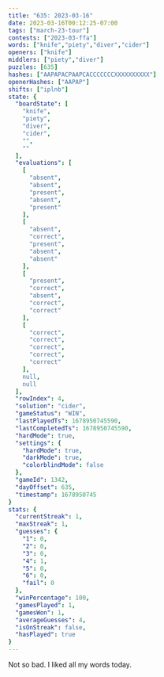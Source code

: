 ```yaml
---
title: "635: 2023-03-16"
date: 2023-03-16T00:12:25-07:00
tags: ["march-23-tour"]
contests: ["2023-03-ffa"]
words: ["knife","piety","diver","cider"]
openers: ["knife"]
middlers: ["piety","diver"]
puzzles: [635]
hashes: ["AAPAPACPAAPCACCCCCCCXXXXXXXXXX"]
openerHashes: ["AAPAP"]
shifts: ["iplnb"]
state: {
  "boardState": [
    "knife",
    "piety",
    "diver",
    "cider",
    "",
    ""
  ],
  "evaluations": [
    [
      "absent",
      "absent",
      "present",
      "absent",
      "present"
    ],
    [
      "absent",
      "correct",
      "present",
      "absent",
      "absent"
    ],
    [
      "present",
      "correct",
      "absent",
      "correct",
      "correct"
    ],
    [
      "correct",
      "correct",
      "correct",
      "correct",
      "correct"
    ],
    null,
    null
  ],
  "rowIndex": 4,
  "solution": "cider",
  "gameStatus": "WIN",
  "lastPlayedTs": 1678950745590,
  "lastCompletedTs": 1678950745590,
  "hardMode": true,
  "settings": {
    "hardMode": true,
    "darkMode": true,
    "colorblindMode": false
  },
  "gameId": 1342,
  "dayOffset": 635,
  "timestamp": 1678950745
}
stats: {
  "currentStreak": 1,
  "maxStreak": 1,
  "guesses": {
    "1": 0,
    "2": 0,
    "3": 0,
    "4": 1,
    "5": 0,
    "6": 0,
    "fail": 0
  },
  "winPercentage": 100,
  "gamesPlayed": 1,
  "gamesWon": 1,
  "averageGuesses": 4,
  "isOnStreak": false,
  "hasPlayed": true
}
---
```

<!-- more -->
Not so bad. I liked all my words today. 
